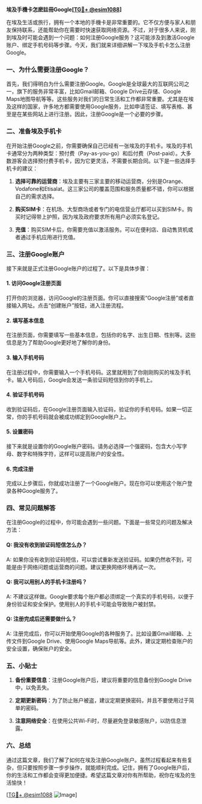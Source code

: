 **埃及手機卡怎麽註冊Google[[TG💪+ @esim1088](https://t.me/s/esim1088)]**

在埃及生活或旅行，拥有一个本地的手機卡是非常重要的。它不仅方便与家人和朋友保持联系，还能帮助你在需要时快速获取网络资源。不过，对于很多人来说，刚到埃及时可能会遇到一个问题：如何注册Google服务？这可能涉及到激活Google账户、绑定手机号码等步骤。今天，我们就来详细讲解一下埃及手机卡怎么注册Google。

### 一、为什么需要注册Google？

首先，我们得明白为什么需要注册Google。Google是全球最大的互联网公司之一，旗下的服务非常丰富，比如Gmail邮箱、Google Drive云存储、Google Maps地图导航等等。这些服务对我们的日常生活和工作都非常重要。尤其是在埃及这样的国家，许多地方都需要使用Google服务，比如申请签证、填写表格、甚至是在某些网站上进行注册。因此，注册Google是一个必要的步骤。

### 二、准备埃及手机卡

在开始注册Google之前，你需要确保自己已经有一张埃及的手机卡。埃及的手机卡通常分为两种类型：预付费（Pay-as-you-go）和后付费（Post-paid）。大多数游客会选择预付费手机卡，因为它更灵活，不需要长期合同。以下是一些选择手机卡的建议：

1. **选择可靠的运营商**：埃及主要有三家主要的移动运营商，分别是Orange、Vodafone和Etisalat。这三家公司的覆盖范围和服务质量都不错，你可以根据自己的需求选择。
   
2. **购买SIM卡**：在机场、大型商场或者专门的电信营业厅都可以买到SIM卡。购买时记得带上护照，因为埃及政府要求所有用户必须实名登记。

3. **充值**：购买SIM卡后，你需要充值以激活服务。可以在便利店、自动售货机或者通过手机应用进行充值。

### 三、注册Google账户

接下来就是正式注册Google账户的过程了。以下是具体步骤：

#### 1. 访问Google注册页面

打开你的浏览器，访问Google的注册页面。你可以直接搜索“Google注册”或者直接输入网址。点击“创建账户”按钮，进入注册流程。

#### 2. 填写基本信息

在注册页面，你需要填写一些基本信息，包括你的名字、出生日期、性别等。这些信息是为了帮助Google更好地了解你的身份。

#### 3. 输入手机号码

在注册过程中，你需要输入一个手机号码。这里就用到了你刚刚购买的埃及手机卡。输入号码后，Google会发送一条验证码短信到你的手机上。

#### 4. 验证手机号码

收到验证码后，在Google注册页面输入验证码，验证你的手机号码。如果一切正常，你的手机号码就会被成功绑定到Google账户上。

#### 5. 设置密码

接下来就是设置你的Google账户密码。请务必选择一个强密码，包含大小写字母、数字和特殊字符，这样可以提高账户的安全性。

#### 6. 完成注册

完成以上步骤后，你就成功注册了一个Google账户。现在你可以使用这个账户登录各种Google服务了。

### 四、常见问题解答

在注册Google的过程中，你可能会遇到一些问题。下面是一些常见的问题及解决方法：

#### Q: 我没有收到验证码短信怎么办？

A: 如果你没有收到验证码短信，可以尝试重新发送验证码。如果仍然收不到，可能是由于网络问题或运营商的问题。建议更换网络环境再试一次。

#### Q: 我可以用别人的手机卡注册吗？

A: 不建议这样做。Google要求每个账户都必须绑定一个真实的手机号码，以便于身份验证和安全保护。使用别人的手机卡可能会导致账户被封禁。

#### Q: 注册完成后还需要做什么？

A: 注册完成后，你可以开始使用Google的各种服务了。比如设置Gmail邮箱、上传文件到Google Drive、使用Google Maps导航等。此外，建议定期检查账户的安全设置，确保账户的安全。

### 五、小贴士

1. **备份重要信息**：注册Google账户后，建议将重要的信息备份到Google Drive中，以免丢失。
   
2. **定期更新密码**：为了防止账户被盗，建议定期更换密码，并且不要使用过于简单的密码。

3. **注意网络安全**：在使用公共Wi-Fi时，尽量避免登录敏感账户，以防信息泄露。

### 六、总结

通过这篇文章，我们了解了如何在埃及注册Google账户。虽然过程看起来有些复杂，但只要按照步骤一步步操作，就能顺利完成。记住，拥有了Google账户后，你的生活和工作都会变得更加便捷。希望这篇文章对你有所帮助，祝你在埃及的生活愉快！

[[TG💪+ @esim1088](https://t.me/s/esim1088) ![Image](https://i.postimg.cc/4NQfJmqS/Snipaste-2025-05-13-00-14-12.png)]